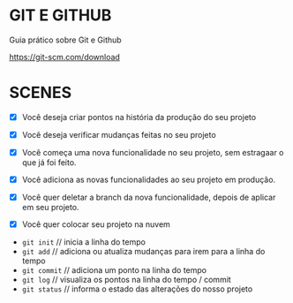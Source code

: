 # GIT E GITHUB

Guia prático sobre Git e Github

https://git-scm.com/download

# SCENES

- [X] Você  deseja criar pontos na história da produção do seu projeto
- [X] Você deseja verificar mudanças feitas no seu projeto

- [X] Você começa uma nova funcionalidade no seu projeto, sem estragaar o que já foi feito.
- [X] Você adiciona as novas funcionalidades ao seu projeto em produção.
- [X] Você quer deletar a branch da nova funcionalidade, depois de aplicar em seu projeto.

- [X] Você quer colocar seu projeto na nuvem

- `git init` // inicia a linha do tempo
- `git add` // adiciona ou atualiza mudanças para irem para a linha do tempo
- `git commit` // adiciona um ponto na linha do tempo
- `git log` // visualiza os pontos na linha do tempo / commit
- `git status` // informa o estado das alterações do nosso projeto
